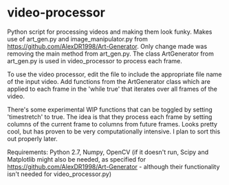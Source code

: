 # video-processor
Python script for processing videos and making them look funky. 
Makes use of art_gen.py and image_manipulator.py from https://github.com/AlexDR1998/Art-Generator. Only change made was removing the main method from art_gen.py.
The class ArtGenerator from art_gen.py is used in video_processor to process each frame.

To use the video processor, edit the file to include the appropriate file name of the input video. Add functions from the ArtGenerator class which are applied to each frame in the 'while true' that iterates over all frames of the video.

There's some experimental WIP functions that can be toggled by setting 'timestretch' to true. The idea is that they process each frame by setting columns of the current frame to columns from future frames. Looks pretty cool, but has proven to be very computationally intensive. I plan to sort this out properly later.

Requirements:
Python 2.7, Numpy, OpenCV
(if it doesn't run, Scipy and Matplotlib might also be needed, as specified for https://github.com/AlexDR1998/Art-Generator - although their functionality isn't needed for video_processor.py)
